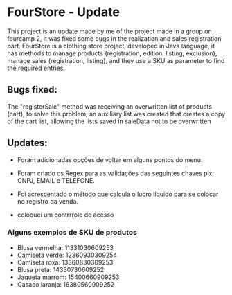 
# FourStore - Update

This project is an update made by me of the project made in a group on fourcamp 2, it was fixed some bugs in the realization and sales registration part.
FourStore is a clothing store project, developed in Java language, it has methods to manage products (registration, edition, listing, exclusion), manage sales (registration, listing), and they use a SKU as parameter to find the required entries.

## Bugs fixed:

The "registerSale" method was receiving an overwritten list of products (cart), to solve this problem, an auxiliary list was created that creates a copy of the cart list, allowing the lists saved in saleData not to be overwritten

## Updates:

- Foram adicionadas opções de voltar em alguns pontos do menu.

- Foram criado os Regex para as validações das seguintes chaves pix: CNPJ, EMAIL e TELEFONE.

- Foi acrescentado o método que calcula o lucro líquido para se colocar no registro da venda.

- coloquei um contrrrole de acesso

### Alguns exemplos de SKU de produtos

- Blusa vermelha: 11331030609253
- Camiseta verde: 12360930309254
- Camiseta roxa: 13360830309253
- Blusa preta: 14330730609252
- Jaqueta marrom: 15400660909253
- Casaco laranja:  16380560909252
